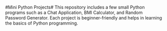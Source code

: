 #Mini Python Projects#
This repository includes a few small Python programs such as a Chat Application, BMI Calculator, and Random Password Generator.
Each project is beginner-friendly and helps in learning the basics of Python programming.
